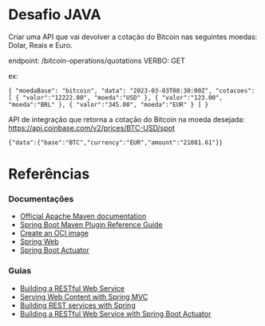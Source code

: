 # Desafio JAVA
Criar uma API que vai devolver a cotação do Bitcoin nas seguintes moedas: Dolar, Reais e Euro.

endpoint: /bitcoin-operations/quotations
VERBO: GET

ex:

`
{
"moedaBase": "bitcoin",
"data": "2023-03-03T08:30:00Z",
"cotacoes": [
{
"valor":"12222.00",
"moeda":"USD"
},
{
"valor":"123.00",
"moeda":"BRL"
},
{
"valor":"345.00",
"moeda":"EUR"
}
]
}
`



API de integração que retorna a cotação do Bitcoin na moeda desejada:
https://api.coinbase.com/v2/prices/BTC-USD/spot

`
{"data":{"base":"BTC","currency":"EUR","amount":"21081.61"}}
`


# Referências

### Documentações

* [Official Apache Maven documentation](https://maven.apache.org/guides/index.html)
* [Spring Boot Maven Plugin Reference Guide](https://docs.spring.io/spring-boot/docs/3.0.3/maven-plugin/reference/html/)
* [Create an OCI image](https://docs.spring.io/spring-boot/docs/3.0.3/maven-plugin/reference/html/#build-image)
* [Spring Web](https://docs.spring.io/spring-boot/docs/3.0.3/reference/htmlsingle/#web)
* [Spring Boot Actuator](https://docs.spring.io/spring-boot/docs/3.0.3/reference/htmlsingle/#actuator)

### Guias

* [Building a RESTful Web Service](https://spring.io/guides/gs/rest-service/)
* [Serving Web Content with Spring MVC](https://spring.io/guides/gs/serving-web-content/)
* [Building REST services with Spring](https://spring.io/guides/tutorials/rest/)
* [Building a RESTful Web Service with Spring Boot Actuator](https://spring.io/guides/gs/actuator-service/)

